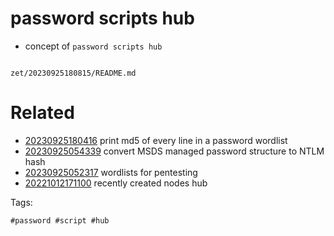 # password scripts hub

- concept of `password scripts hub`

```
```

` zet/20230925180815/README.md `

# Related

- [20230925180416](/zet/20230925180416/README.md) print md5 of every line in a password wordlist
- [20230925054339](/zet/20230925054339/README.md) convert MSDS managed password structure to NTLM hash
- [20230925052317](/zet/20230925052317/README.md) wordlists for pentesting
- [20221012171100](/zet/20221012171100/README.md) recently created nodes hub

Tags:

    #password #script #hub
